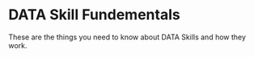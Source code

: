 # DATA Skill Fundementals

These are the things you need to know about DATA Skills and how they work.